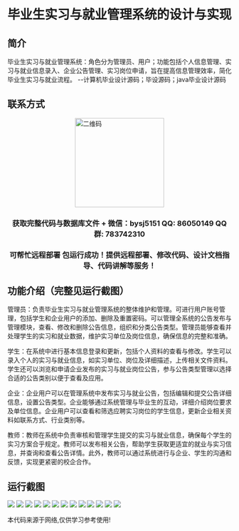 <p><h1 align="center">毕业生实习与就业管理系统的设计与实现</h1></p>

## 简介
毕业生实习与就业管理系统：角色分为管理员、用户；功能包括个人信息管理、实习与就业信息录入、企业公告管理、实习岗位申请，旨在提高信息管理效率，简化毕业生实习与就业流程。    --计算机毕业设计源码；毕设源码；java毕业设计源码


## 联系方式
<img src="https://bs-1329754181.cos.ap-shanghai.myqcloud.com/wx.jpg" alt="二维码" style="display: block; margin: 0 auto;" width="200px">
<p><h3 align="center">获取完整代码与数据库文件 + 微信：bysj5151 QQ: 86050149 QQ群: 783742310</h3></p>
<p><h3 align="center">可帮忙远程部署 包运行成功！提供远程部署、修改代码、设计文档指导、代码讲解等服务！</h3></p>

## 功能介绍（完整见运行截图）
管理员：负责毕业生实习与就业管理系统的整体维护和管理。可进行用户账号管理，包括学生和企业用户的添加、删除及重置密码。可以管理全系统的公告发布与管理模块，查看、修改和删除公告信息，组织和分类公告类型。管理员能够查看并处理学生的实习和就业数据，维护实习单位及岗位信息，确保信息的完整和准确。

学生：在系统中进行基本信息登录和更新，包括个人资料的查看与修改。学生可以录入个人的实习与就业信息，如实习单位、岗位及详细描述，上传相关文件资料。学生还可以浏览和申请企业发布的实习与就业岗位公告，参与公告类型管理以选择合适的公告类别以便于查看及应用。

企业：企业用户可以在管理系统中发布实习与就业公告，包括编辑和提交公告详细信息，设置公告类型。企业能够通过系统管理与毕业生的互动，详细介绍岗位要求及单位信息。企业用户可以查看和筛选应聘实习岗位的学生信息，更新企业相关资料如联系方式、行业类别等。

教师：教师在系统中负责审核和管理学生提交的实习与就业信息，确保每个学生的实习方案合乎规定。教师可以发布相关公告，帮助学生获取更适宜的就业与实习信息，并查询和查看公告详情。此外，教师可以通过系统进行与企业、学生的沟通和反馈，实现更紧密的校企合作。


## 运行截图
![](https://bs-1329754181.cos.ap-shanghai.myqcloud.com/spring/GraduationInternshipEmploymentManagementSystemDesignAndImplementation/img/001.jpg)
![](https://bs-1329754181.cos.ap-shanghai.myqcloud.com/spring/GraduationInternshipEmploymentManagementSystemDesignAndImplementation/img/002.jpg)
![](https://bs-1329754181.cos.ap-shanghai.myqcloud.com/spring/GraduationInternshipEmploymentManagementSystemDesignAndImplementation/img/003.jpg)
![](https://bs-1329754181.cos.ap-shanghai.myqcloud.com/spring/GraduationInternshipEmploymentManagementSystemDesignAndImplementation/img/004.jpg)
![](https://bs-1329754181.cos.ap-shanghai.myqcloud.com/spring/GraduationInternshipEmploymentManagementSystemDesignAndImplementation/img/005.jpg)
![](https://bs-1329754181.cos.ap-shanghai.myqcloud.com/spring/GraduationInternshipEmploymentManagementSystemDesignAndImplementation/img/006.jpg)
![](https://bs-1329754181.cos.ap-shanghai.myqcloud.com/spring/GraduationInternshipEmploymentManagementSystemDesignAndImplementation/img/007.jpg)
![](https://bs-1329754181.cos.ap-shanghai.myqcloud.com/spring/GraduationInternshipEmploymentManagementSystemDesignAndImplementation/img/008.jpg)
![](https://bs-1329754181.cos.ap-shanghai.myqcloud.com/spring/GraduationInternshipEmploymentManagementSystemDesignAndImplementation/img/009.jpg)
![](https://bs-1329754181.cos.ap-shanghai.myqcloud.com/spring/GraduationInternshipEmploymentManagementSystemDesignAndImplementation/img/010.jpg)
![](https://bs-1329754181.cos.ap-shanghai.myqcloud.com/spring/GraduationInternshipEmploymentManagementSystemDesignAndImplementation/img/011.jpg)
![](https://bs-1329754181.cos.ap-shanghai.myqcloud.com/spring/GraduationInternshipEmploymentManagementSystemDesignAndImplementation/img/012.jpg)
![](https://bs-1329754181.cos.ap-shanghai.myqcloud.com/spring/GraduationInternshipEmploymentManagementSystemDesignAndImplementation/img/013.jpg)

<p>本代码来源于网络,仅供学习参考使用!</p>
